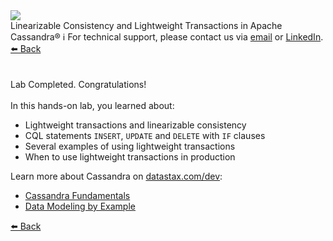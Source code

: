 <!-- TOP -->
<div class="top">
  <img src="https://datastax-academy.github.io/katapod-shared-assets/images/ds-academy-logo.svg" />
  <div class="scenario-title-section">
    <span class="scenario-title">Linearizable Consistency and Lightweight Transactions in Apache Cassandra®</span>
    <span class="scenario-subtitle">ℹ️ For technical support, please contact us via <a href="mailto:aleksandr.volochnev@datastax.com">email</a> or <a href="https://dtsx.io/aleks">LinkedIn</a>.</span>
  </div>
</div>

<!-- NAVIGATION -->
<div id="navigation-top" class="navigation-top">
 <a href='command:katapod.loadPage?[{"step":"step9-astra"}]'
   class="btn btn-dark navigation-top-left">⬅️ Back
 </a>
</div>

<!-- CONTENT -->
<main>
    <br/><br/>
    <div class="container px-4 py-2">
     <div class="row g-4 py-2 row-cols-1 row-cols-lg-1">
      <div class="feature col div-choice">
        <div class="scenario-completed">Lab Completed. Congratulations!</div>
        <br/>
        <div class="scenario-objectives">In this hands-on lab, you learned about:</div>
        <ul>
              <li><span class="scenario-objective">Lightweight transactions and linearizable consistency</span></li>
              <li><span class="scenario-objective">CQL statements <code>INSERT</code>, <code>UPDATE</code> and <code>DELETE</code> with <code>IF</code> clauses</span></li>
              <li><span class="scenario-objective">Several examples of using lightweight transactions</span></li>
              <li><span class="scenario-objective">When to use lightweight transactions in production</span></li>
        </ul>
        <div class="resources">Learn more about Cassandra on <a href="https://datastax.com/dev" target="_blank">datastax.com/dev</a>:</div>
        <ul>
              <li><span class="resource"><a href="https://datastax.com/learn/cassandra-fundamentals" target="_blank">Cassandra Fundamentals</a></span></li>        
              <li><span class="resource"><a href="https://www.datastax.com/learn/data-modeling-by-example" target="_blank">Data Modeling by Example</a></span></li>
        </ul>
      </div>
     </div>
    </div>
</main>

<!-- NAVIGATION -->
<div id="navigation-bottom" class="navigation-bottom">
 <a href='command:katapod.loadPage?[{"step":"step9-astra"}]'
   class="btn btn-dark navigation-bottom-left">⬅️ Back
 </a>
</div>
<br/>